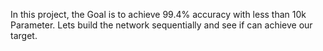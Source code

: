 In this project, the Goal is to achieve 99.4% accuracy with less than 10k Parameter. Lets build the network sequentially and see if can achieve our target.
